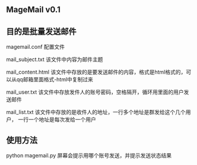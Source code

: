 ##  MageMail v0.1
## 目的是批量发送邮件

magemail.conf        配置文件

mail_subject.txt     该文件中内容为邮件主题

mail_content.html    该文件中存放的是要发送邮件的内容，格式是html格式的，可以从qq邮箱里面格式-html中复制过来

mail_user.txt        该文件中存放发件人的账号密码，空格隔开，循环用里面的用户发送邮件

mail_list.txt        该文件中存放的是收件人的地址，一行多个地址是群发给这个几个用户， 一行一个地址是每次发给一个用户

## 使用方法
python magemail.py   屏幕会提示用哪个账号发送，并提示发送状态结果